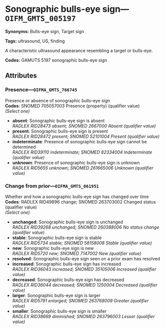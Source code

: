 # Sonographic bulls-eye sign—`OIFM_GMTS_005197`

**Synonyms:** Bulls-eye sign, Target sign

**Tags:** ultrasound, US, finding

A characteristic ultrasound appearance resembling a target or bulls-eye.

**Codes:** GAMUTS 5197 sonographic bulls-eye sign

## Attributes

### Presence—`OIFMA_GMTS_766745`

Presence or absence of sonographic bulls-eye sign  
**Codes**: SNOMED 705057003 Presence (property) (qualifier value)  
*(Select one)*

- **absent**: Sonographic bulls-eye sign is absent  
_RADLEX RID28473 absent; SNOMED 2667000 Absent (qualifier value)_
- **present**: Sonographic bulls-eye sign is present  
_RADLEX RID28472 present; SNOMED 52101004 Present (qualifier value)_
- **indeterminate**: Presence of sonographic bulls-eye sign cannot be determined  
_RADLEX RID39110 indeterminate; SNOMED 82334004 Indeterminate (qualifier value)_
- **unknown**: Presence of sonographic bulls-eye sign is unknown  
_RADLEX RID5655 unknown; SNOMED 261665006 Unknown (qualifier value)_

### Change from prior—`OIFMA_GMTS_061951`

Whether and how a sonographic bulls-eye sign has changed over time  
**Codes**: RADLEX RID49896 change; SNOMED 263703002 Changed status (qualifier value)  
*(Select one)*

- **unchanged**: Sonographic bulls-eye sign is unchanged  
_RADLEX RID39268 unchanged; SNOMED 260388006 No status change (qualifier value)_
- **stable**: Sonographic bulls-eye sign is stable  
_RADLEX RID5734 stable; SNOMED 58158008 Stable (qualifier value)_
- **new**: Sonographic bulls-eye sign is new  
_RADLEX RID5720 new; SNOMED 7147002 New (qualifier value)_
- **resolved**: Sonographic bulls-eye sign seen on a prior exam has resolved  
- **increased**: Sonographic bulls-eye sign has increased  
_RADLEX RID36043 increased; SNOMED 35105006 Increased (qualifier value)_
- **decreased**: Sonographic bulls-eye sign has decreased  
_RADLEX RID36044 decreased; SNOMED 1250004 Decreased (qualifier value)_
- **larger**: Sonographic bulls-eye sign is larger  
_RADLEX RID5791 enlarged; SNOMED 263768009 Greater (qualifier value)_
- **smaller**: Sonographic bulls-eye sign is smaller  
_RADLEX RID38669 diminished; SNOMED 263796003 Lesser (qualifier value)_